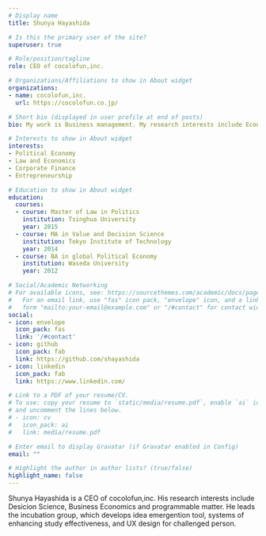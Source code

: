 ```yaml
---
# Display name
title: Shunya Hayashida

# Is this the primary user of the site?
superuser: true

# Role/position/tagline
role: CEO of cocolofun,inc.

# Organizations/Affiliations to show in About widget
organizations:
- name: cocolofun,inc.
  url: https://cocolofun.co.jp/

# Short bio (displayed in user profile at end of posts)
bio: My work is Business management. My research interests include Economics and Business.

# Interests to show in About widget
interests:
- Political Economy
- Law and Economics
- Corporate Finance
- Entrepreneurship

# Education to show in About widget
education:
  courses:
  - course: Master of Law in Politics
    institution: Tsinghua University
    year: 2015
  - course: MA in Value and Decision Science
    institution: Tokyo Institute of Technology
    year: 2014
  - course: BA in global Political Economy
    institution: Waseda University
    year: 2012

# Social/Academic Networking
# For available icons, see: https://sourcethemes.com/academic/docs/page-builder/#icons
#   For an email link, use "fas" icon pack, "envelope" icon, and a link in the
#   form "mailto:your-email@example.com" or "/#contact" for contact widget.
social:
- icon: envelope
  icon_pack: fas
  link: '/#contact'
- icon: github
  icon_pack: fab
  link: https://github.com/shayashida
- icon: linkedin
  icon_pack: fab
  link: https://www.linkedin.com/

# Link to a PDF of your resume/CV.
# To use: copy your resume to `static/media/resume.pdf`, enable `ai` icons in `params.toml`, 
# and uncomment the lines below.
# - icon: cv
#   icon_pack: ai
#   link: media/resume.pdf

# Enter email to display Gravatar (if Gravatar enabled in Config)
email: ""

# Highlight the author in author lists? (true/false)
highlight_name: false
---
```


Shunya Hayashida is a CEO of cocolofun,inc. His research interests include Desicion Science, Business Economics and programmable matter. He leads the incubation group, which develops idea emergention tool, systems of enhancing study effectiveness, and UX design for challenged person.